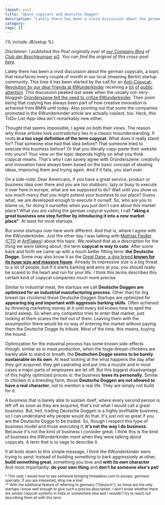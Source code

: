 ```yaml
---
layout: post
title: "about copycats and deutsche doggen"
description: "Lately there has been a vivid discussion about the german copycats, a topic that&nbsp;resurfaces&nbsp;every couple of month in our local (meaning Berlin) startup community. This time it has been started by the call for an <a href='http://www.6wunderkinder.com/blog/2011/08/09/founders-stand-up-the-anti-copycat-revolution-starts-now/'>Anti-Copycat-Revolution by our dear friends at 6Wunderkinder</a> receiving a <a href='http://www.techberlin.com/post/8691059569/to-copy-or-not-copy'>lot</a> <a href='http://www.basicthinking.de/blog/2011/10/25/arger-uber-eingeschworene-berliner-startup-szene-lost-neue-debatte-uber-copycats-aus/'>of</a> <a href='http://www.heise.de/newsticker/meldung/Krach-in-Berliner-Gruenderszene-1365891.html'>public</a> <a href='http://www.ksta.de/html/artikel/1314098346298.shtml'>attention</a>. This discussion peaked last week when the usually not-very-bloggish <a href='http://www.gruenderszene.de/allgemein/copycats'>Gründerszene felt the need to critize 6Wunderkinder</a>. Their point being that copying has always been part of how creative innovation is achieved from BMW until today. Also pointing out&nbsp;that some the companies promoted in the 6Wunderkinder article are actually copiest, too. Heck, this ToDo-List-App-idea ain't remarkably new either."
category: 
tags: []
---
```

{% include JB/setup %}

_Disclaimer: I published this Post originally over at [our Company Blog](http://blog.dieBeschleuniger.de) of [Club der Beschleuniger eG](http://www.dieBeschleuniger.de). You can find the original of this cross-post [here](http://blog.diebeschleuniger.de/2011/10/about-copycats-and-deutsche-doggen.html)._


Lately there has been a vivid discussion about the german copycats, a topic that&nbsp;resurfaces&nbsp;every couple of month in our local (meaning Berlin) startup community. This time it has been started by the call for an <a href="http://www.6wunderkinder.com/blog/2011/08/09/founders-stand-up-the-anti-copycat-revolution-starts-now/">Anti-Copycat-Revolution by our dear friends at 6Wunderkinder</a> receiving a <a href="http://www.techberlin.com/post/8691059569/to-copy-or-not-copy">lot</a> <a href="http://www.basicthinking.de/blog/2011/10/25/arger-uber-eingeschworene-berliner-startup-szene-lost-neue-debatte-uber-copycats-aus/">of</a> <a href="http://www.heise.de/newsticker/meldung/Krach-in-Berliner-Gruenderszene-1365891.html">public</a> <a href="http://www.ksta.de/html/artikel/1314098346298.shtml">attention</a>. This discussion peaked last week when the usually not-very-bloggish <a href="http://www.gruenderszene.de/allgemein/copycats">Gründerszene felt the need to critize 6Wunderkinder</a>. Their point being that copying has always been part of how creative innovation is achieved from BMW until today. Also pointing out&nbsp;that some the companies promoted in the 6Wunderkinder article are actually copiest, too. Heck, this ToDo-List-App-idea ain't remarkably new either.

Thought that seems impossible, I agree on both their views. The reason why those articles look contradictory lies in a classic misunderstanding. It roots  **in a too&nbsp;vage definition of the term copycat**. What does it really stand for? That someone else had that idea before? That someone tried to execute this business before? Or that you literally copy-paste their website into yours? Your view on the topic depends highly on what you think copycat means. That's why I can savely agree with Gründerszene: creativity and innovation have always been based on the basic concept of stealing ideas, improving them and trying again. And if it fails, you start over.

On a side-note: Dear Americans, if you have a great service, product or business idea over there and you are too stubborn, lazy or busy to execute it over here in europe, what are we&nbsp;supposed&nbsp;to do? Wait until you show us soo much mercy that you might extend your business to our place? Guess what, we are developed enough to execute it ourself. So, who are you to blame us, for doing it ourselfes when you just don't care about this market place? What you are calling the german copycat system, I call **"aking a great business one step further by introducing it into a new market place"**. At least for most startups.

But some startups over here work different. And that is, where I agree with the 6Wunderkinder. Just the other day I was talking with <a href="http://twitter.com/majofi">Mathias Fiedler</a> (<a href="http://www.artflakes.com/de/shop/majofi">CTO</a> at <a href="http://www.artflakes.com/">ArtFlakes</a>) about this topic. We realised that as a description for the thing we were talking about, the term  **copycat is way to cute**.&nbsp;After some back and forth we came up with a much better fitting term:  **the Deutsche Dogge**. Some may also know it as the <a href="http://en.wikipedia.org/wiki/Deutsche_Dogge">Great Dane, a dog breed <b>known for its huge size and massive figure</b></a>. Already its impressive size is a big threat to a lot of people, but if it starts barking and aims at you, you should really be scared to the heart and run for your life. I think this terms describes this certain kind of copycat companies much more precise.

Similar to industrial meat, the startups we call  **Deutsche Doggen are optimized for an industrial manufacturing process**. Other than for big breast (as chickens) these Deutsche Doggen Startups are optimized for  **appearing big and important with aggressiv barking skills**. Often achieved by throwing marketing money at it until every kid knows how to spell the brand asleep. So when any competitor tries to enter that market, just looking at them scares the hell out of them. Leaving them with the assumpotion there would be no way of entering the market without paying them the Deutsche Dogge its tribute. Most of the time, this means, buying the hound.

Optimization for the industrial process has some known side-effects though: similar as in meat production, when the huge-breast-chickens are barely able to stand or breath, the  **Deutschen Dogge seems to be barely sustainable on its own**. At least looking at the what happens the day after they got acquired: they get castrating and put into a muzzle and in most cases a major parts of employees are let off.&nbsp;But this biggest disadvantage of this highly optimized proces is: the business  **loses its personally**. Similar to chicken in a breeding farm, those  **Deutsche Doggen are not allowed to have a real character**, not to mention a real life. They are simply not build for it.

A business that is barely able to sustain itself, where every second person is left off as soon as they are acquired, that's not what I would call&nbsp;a great business.&nbsp;But, hell, trading Deutsche Doggen is a highly profitable business, so I can understand why people would do that. It's just not so great if you are the Deutsche Dogge to be traded. So, though I respect this type of business model and those executing it, **it's&nbsp;not the way I do business**. Because it's not the kind of business I consider great. I think this is the kind of business the 6Wunderkinder ment when they were talking about copycats. A term that is to vage to describe it.

It all boils down to this simple message, I think the 6Wunderkinder were trying to send: Instead of building something to bark&nbsp;aggressively&nbsp;at other,  **build something great**, something you love and  **with its own character**. And most importantly: **do your own thing** and **don't be someone else's pet**!


<small>* This said; I would love to see someone bringing threadless.com to europe, germany specially. If you are interested, drop me a line!
<br>
** With the additional feature of referring to germany ("Deutsch"), as these are the only startups I know well enough to give such a precise description. I don't know whether there are similar copycat-systems in india or somewhere else and I wouldn't try to reach out describing them all with this term.</small>


